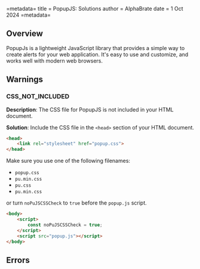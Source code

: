 =metadata=
title = PopupJS: Solutions
author = AlphaBrate
date = 1 Oct 2024
=metadata=

## Overview
PopupJs is a lightweight JavaScript library that provides a simple way to create alerts for your web application. It's easy to use and customize, and works well with modern web browsers.

## Warnings

### CSS_NOT_INCLUDED

**Description**: The CSS file for PopupJS is not included in your HTML document.

**Solution**: Include the CSS file in the `<head>` section of your HTML document.

```html
<head>
    <link rel="stylesheet" href="popup.css">
</head>
```

Make sure you use one of the following filenames:
- `popup.css`
- `pu.min.css`
- `pu.css`
- `pu.min.css`

or turn `noPuJSCSSCheck` to `true` before the `popup.js` script.

```html
<body>
    <script>
        const noPuJSCSSCheck = true;
    </script>
    <script src="popup.js"></script>
</body>
```



## Errors

